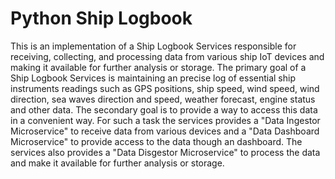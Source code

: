 # Python Ship Logbook

This is an implementation of a Ship Logbook Services responsible for receiving, collecting, and processing data from various ship IoT devices and making it available for further analysis or storage. The primary goal of a Ship Logbook Services is maintaining an precise log of essential ship instruments readings such as GPS positions, ship speed, wind speed, wind direction, sea waves direction and speed, weather forecast, engine status and other data. The secondary goal is to provide a way to access this data in a convenient way. For such a task the services provides a "Data Ingestor Microservice" to receive data from various devices and a "Data Dashboard Microservice" to provide access to the data though an dashboard. The services also provides a "Data Disgestor Microservice" to process the data and make it available for further analysis or storage. 


